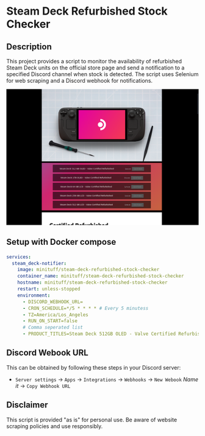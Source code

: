 # Steam Deck Refurbished Stock Checker

## Description

This project provides a script to monitor the availability of refurbished Steam Deck units on the official store page and send a notification to a specified Discord channel when stock is detected. The script uses Selenium for web scraping and a Discord webhook for notifications.

![screenshot=t](media/screenshot.png)

## Setup with Docker compose
```yaml
services:
  steam_deck-notifier:
    image: minituff/steam-deck-refurbished-stock-checker
    container_name: minituff/steam-deck-refurbished-stock-checker
    hostname: minituff/steam-deck-refurbished-stock-checker
    restart: unless-stopped
    environment:
      - DISCORD_WEBHOOK_URL=
      - CRON_SCHEDULE=*/5 * * * * # Every 5 minutess
      - TZ=America/Los_Angeles
      - RUN_ON_START=false
      # Comma seperated list
      - PRODUCT_TITLES=Steam Deck 512GB OLED - Valve Certified Refurbished,Steam Deck 1TB OLED - Valve Certified Refurbished 
```
## Discord Webook URL
This can be obtained by following these steps in your Discord server:
* `Server settings` -> `Apps` -> `Integrations` -> `Webhooks` -> `New Webook` *Name it* -> `Copy Webhook URL`

## Disclaimer

This script is provided "as is" for personal use. Be aware of website scraping policies and use responsibly.